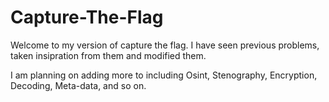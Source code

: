 # Capture-The-Flag
Welcome to my version of capture the flag. I have seen previous problems, taken insipration from them and modified them. 

I am planning on adding more to including Osint, Stenography, Encryption, Decoding, Meta-data, and so on.
